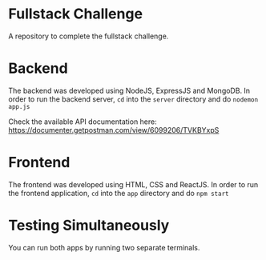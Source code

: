 # Fullstack Challenge
A repository to complete the fullstack challenge.

# Backend
The backend was developed using NodeJS, ExpressJS and MongoDB.
In order to run the backend server, ```cd``` into the ```server``` directory and do
```nodemon app.js```

Check the available API documentation here:
https://documenter.getpostman.com/view/6099206/TVKBYxpS

# Frontend
The frontend was developed using HTML, CSS and ReactJS.
In order to run the frontend application, ```cd``` into the ```app``` directory and do
```npm start```

# Testing Simultaneously
You can run both apps by running two separate terminals.
